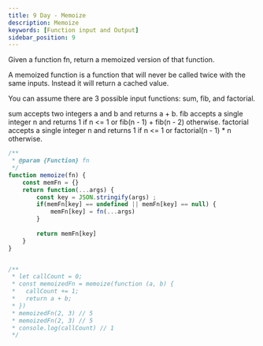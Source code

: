 ```yaml
---
title: 9 Day - Memoize
description: Memoize
keywords: [Function input and Output]
sidebar_position: 9
---
```

Given a function fn, return a memoized version of that function.

A memoized function is a function that will never be called twice with the same inputs. Instead it will return a cached value.

You can assume there are 3 possible input functions: sum, fib, and factorial.

sum accepts two integers a and b and returns a + b.
fib accepts a single integer n and returns 1 if n \<= 1 or fib(n - 1) + fib(n - 2) otherwise.
factorial accepts a single integer n and returns 1 if n \<= 1 or factorial(n - 1) * n otherwise.

```js
/**
 * @param {Function} fn
 */
function memoize(fn) {
    const memFn = {}
    return function(...args) {
        const key = JSON.stringify(args) ;
        if(memFn[key] == undefined || memFn[key] == null) {
            memFn[key] = fn(...args)    
        }
        
        return memFn[key]
    }
}


/** 
 * let callCount = 0;
 * const memoizedFn = memoize(function (a, b) {
 *	 callCount += 1;
 *   return a + b;
 * })
 * memoizedFn(2, 3) // 5
 * memoizedFn(2, 3) // 5
 * console.log(callCount) // 1 
 */
```